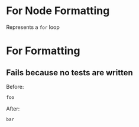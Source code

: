 <!-- BEGIN_AUTOGENERATED -->
# For Node Formatting

Represents a `for` loop
<!-- END_AUTOGENERATED -->
# For Formatting

## Fails because no tests are written

Before:
```ruby
foo
```

After:
```ruby
bar
```
